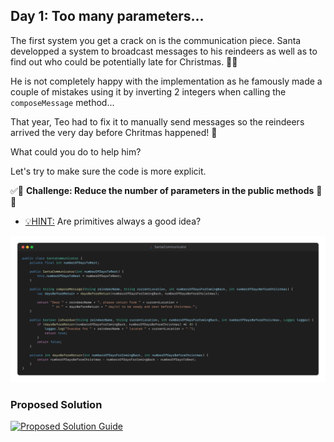 ## Day 1: Too many parameters...

The first system you get a crack on is the communication piece.
Santa developped a system to broadcast messages to his reindeers as well as to find out who could be potentially late for Christmas. 🦌🫎

He is not completely happy with the implementation as he famously made a couple of mistakes using it by inverting 2 integers when calling the `composeMessage` method...

That year, Teo had to fix it to manually send messages so the reindeers arrived the very day before Chritmas happened! 📣

What could you do to help him? 

Let's try to make sure the code is more explicit.

✅🚀 **Challenge: Reduce the number of parameters in the public methods** 🚀✅

- <u>💡HINT:</u> Are primitives always a good idea?

![snippet of the day](snippet.webp)

### Proposed Solution
[![Proposed Solution Guide](../../img/proposed-solution.webp)](solution/step-by-step.md)